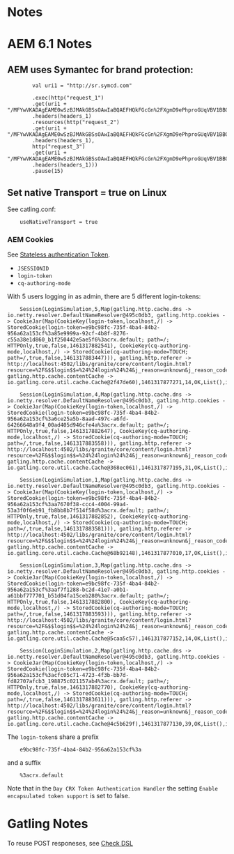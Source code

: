 # Notes

# AEM 6.1 Notes

## AEM uses Symantec for brand protection:
            
            val uri1 = "http://sr.symcd.com"
        	
            .exec(http("request_1")
			.get(uri1 + "/MFYwVKADAgEAME0wSzBJMAkGBSsOAwIaBQAEFHQkFGcGn%2FXgmD9ePhproGUqVBV1BBQBWavn3ToLWaZkY9bPIAdX1ZHnagIQW%2FIjqCeNKYjw6kdaRFom%2Bw%3D%3D")
			.headers(headers_1)
			.resources(http("request_2")
			.get(uri1 + "/MFYwVKADAgEAME0wSzBJMAkGBSsOAwIaBQAEFHQkFGcGn%2FXgmD9ePhproGUqVBV1BBQBWavn3ToLWaZkY9bPIAdX1ZHnagIQVFxOd0TKq74nCbq5zCoTZQ%3D%3D")
			.headers(headers_1),
            http("request_3")
			.get(uri1 + "/MFYwVKADAgEAME0wSzBJMAkGBSsOAwIaBQAEFHQkFGcGn%2FXgmD9ePhproGUqVBV1BBQBWavn3ToLWaZkY9bPIAdX1ZHnagIQWLtyjugCY38AlD1h%2FQdzsQ%3D%3D")
			.headers(headers_1)))
		    .pause(15)
        
## Set native Transport = true on Linux

See catling.conf:

        useNativeTransport = true           
        
### AEM Cookies

See [Stateless authentication Token](https://docs.adobe.com/docs/en/aem/6-1/administer/security/encapsulated-token.html).

* `JSESSIONID`
* `login-token`
* `cq-authoring-mode`

With 5 users logging in as admin, there are 5 different login-tokens:

		Session(LoginSimulation,5,Map(gatling.http.cache.dns -> io.netty.resolver.DefaultNameResolver@495c0db3, gatling.http.cookies -> CookieJar(Map(CookieKey(login-token,localhost,/) -> StoredCookie(login-token=e9bc98fc-735f-4ba4-84b2-956a62a153cf%3a85e9999a-92cf-4b8f-8276-c55a38e1d860_b1f250442e5ae5f6%3acrx.default; path=/; HTTPOnly,true,false,1461317882541), CookieKey(cq-authoring-mode,localhost,/) -> StoredCookie(cq-authoring-mode=TOUCH; path=/,true,false,1461317883447))), gatling.http.referer -> http://localhost:4502/libs/granite/core/content/login.html?resource=%2F&$$login$$=%24%24login%24%24&j_reason=unknown&j_reason_code=unknown, gatling.http.cache.contentCache -> io.gatling.core.util.cache.Cache@2f47de60),1461317877271,14,OK,List(),io.gatling.core.protocol.ProtocolComponentsRegistry$$Lambda$157/800596102@76f36f69)
		
		Session(LoginSimulation,4,Map(gatling.http.cache.dns -> io.netty.resolver.DefaultNameResolver@495c0db3, gatling.http.cookies -> CookieJar(Map(CookieKey(login-token,localhost,/) -> StoredCookie(login-token=e9bc98fc-735f-4ba4-84b2-956a62a153cf%3a6ce25a5b-8aad-497c-a6fd-64266648a9f4_00ad405d946cfe4a%3acrx.default; path=/; HTTPOnly,true,false,1461317882647), CookieKey(cq-authoring-mode,localhost,/) -> StoredCookie(cq-authoring-mode=TOUCH; path=/,true,false,1461317883558))), gatling.http.referer -> http://localhost:4502/libs/granite/core/content/login.html?resource=%2F&$$login$$=%24%24login%24%24&j_reason=unknown&j_reason_code=unknown, gatling.http.cache.contentCache -> io.gatling.core.util.cache.Cache@368ec061),1461317877195,31,OK,List(),io.gatling.core.protocol.ProtocolComponentsRegistry$$Lambda$157/800596102@76f36f69)
		
		Session(LoginSimulation,1,Map(gatling.http.cache.dns -> io.netty.resolver.DefaultNameResolver@495c0db3, gatling.http.cookies -> CookieJar(Map(CookieKey(login-token,localhost,/) -> StoredCookie(login-token=e9bc98fc-735f-4ba4-84b2-956a62a153cf%3aa7670f38-ccc4-4004-99a4-53a3f0f6eb91_fb8bb8b7f514f58d%3acrx.default; path=/; HTTPOnly,true,false,1461317882852), CookieKey(cq-authoring-mode,localhost,/) -> StoredCookie(cq-authoring-mode=TOUCH; path=/,true,false,1461317883581))), gatling.http.referer -> http://localhost:4502/libs/granite/core/content/login.html?resource=%2F&$$login$$=%24%24login%24%24&j_reason=unknown&j_reason_code=unknown, gatling.http.cache.contentCache -> io.gatling.core.util.cache.Cache@68b92148),1461317877010,17,OK,List(),io.gatling.core.protocol.ProtocolComponentsRegistry$$Lambda$157/800596102@76f36f69)
		
		Session(LoginSimulation,3,Map(gatling.http.cache.dns -> io.netty.resolver.DefaultNameResolver@495c0db3, gatling.http.cookies -> CookieJar(Map(CookieKey(login-token,localhost,/) -> StoredCookie(login-token=e9bc98fc-735f-4ba4-84b2-956a62a153cf%3aaf7f1288-bc2d-41e7-a0b1-a61bbf777701_b51d04fa15ceb280%3acrx.default; path=/; HTTPOnly,true,false,1461317882800), CookieKey(cq-authoring-mode,localhost,/) -> StoredCookie(cq-authoring-mode=TOUCH; path=/,true,false,1461317883593))), gatling.http.referer -> http://localhost:4502/libs/granite/core/content/login.html?resource=%2F&$$login$$=%24%24login%24%24&j_reason=unknown&j_reason_code=unknown, gatling.http.cache.contentCache -> io.gatling.core.util.cache.Cache@5caa5c57),1461317877152,14,OK,List(),io.gatling.core.protocol.ProtocolComponentsRegistry$$Lambda$157/800596102@76f36f69)
		
		Session(LoginSimulation,2,Map(gatling.http.cache.dns -> io.netty.resolver.DefaultNameResolver@495c0db3, gatling.http.cookies -> CookieJar(Map(CookieKey(login-token,localhost,/) -> StoredCookie(login-token=e9bc98fc-735f-4ba4-84b2-956a62a153cf%3acfc05c71-4723-4f3b-bb7d-fd82707afcb3_198875c021157ab4%3acrx.default; path=/; HTTPOnly,true,false,1461317882770), CookieKey(cq-authoring-mode,localhost,/) -> StoredCookie(cq-authoring-mode=TOUCH; path=/,true,false,1461317883611))), gatling.http.referer -> http://localhost:4502/libs/granite/core/content/login.html?resource=%2F&$$login$$=%24%24login%24%24&j_reason=unknown&j_reason_code=unknown, gatling.http.cache.contentCache -> io.gatling.core.util.cache.Cache@4c5b629f),1461317877130,39,OK,List(),io.gatling.core.protocol.ProtocolComponentsRegistry$$Lambda$157/800596102@76f36f69)

The `login-token`s share a prefix

		e9bc98fc-735f-4ba4-84b2-956a62a153cf%3a
		
and a suffix
	
		%3acrx.default
		
Note that in the `Day CRX Token Authentication Handler` the setting `Enable encapsulated token support` is set to false.

# Gatling Notes

To reuse POST responeses, see [Check DSL](http://gatling.io/docs/2.2.0/http/http_check.html)